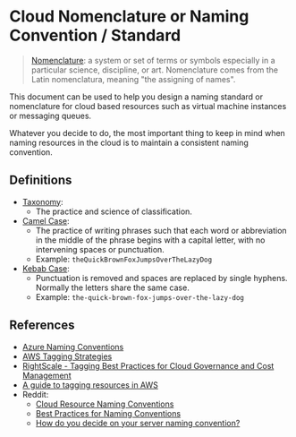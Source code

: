 # Cloud Nomenclature or Naming Convention / Standard

> [Nomenclature](https://www.merriam-webster.com/dictionary/nomenclature?pronunciation&lang=en_us&dir=n&file=nomenc03): a system or set of terms or symbols especially in a particular science, discipline, or art. Nomenclature comes from the Latin nomenclatura, meaning "the assigning of names".

This document can be used to help you design a naming standard or nomenclature for cloud based resources such as virtual machine instances or messaging queues.

Whatever you decide to do, the most important thing to keep in mind when naming resources in the cloud is to maintain a consistent naming convention.

## Definitions

* [Taxonomy](https://en.wikipedia.org/wiki/Taxonomy_(general)):
  * The practice and science of classification.
* [Camel Case](https://en.wikipedia.org/wiki/Camel_case):
  * The practice of writing phrases such that each word or abbreviation in the middle of the phrase begins with a capital letter, with no intervening spaces or punctuation.
  * Example: `theQuickBrownFoxJumpsOverTheLazyDog`
* [Kebab Case](https://en.wikipedia.org/wiki/Kebab_case):
  * Punctuation is removed and spaces are replaced by single hyphens. Normally the letters share the same case.
  * Example: `the-quick-brown-fox-jumps-over-the-lazy-dog`

## References

* [Azure Naming Conventions](https://docs.microsoft.com/en-us/azure/architecture/best-practices/naming-conventions)
* [AWS Tagging Strategies](https://aws.amazon.com/answers/account-management/aws-tagging-strategies/)
* [RightScale - Tagging Best Practices for Cloud Governance and Cost Management](https://www.rightscale.com/blog/enterprise-cloud-strategies/tagging-best-practices-cloud-governance-and-cost-management)
* [A guide to tagging resources in AWS](https://medium.com/stax-blog/a-guide-to-tagging-resources-in-aws-8f4311afeb46)
* Reddit:
  * [Cloud Resource Naming Conventions](https://www.reddit.com/r/aws/comments/6rkczi/best_practices_for_naming_conventions/)
  * [Best Practices for Naming Conventions](https://www.reddit.com/r/aws/comments/6rkczi/best_practices_for_naming_conventions/)
  * [How do you decide on your server naming convention?](https://www.reddit.com/r/sysadmin/comments/6r00ko/how_do_you_decide_on_your_server_naming_convention/)
